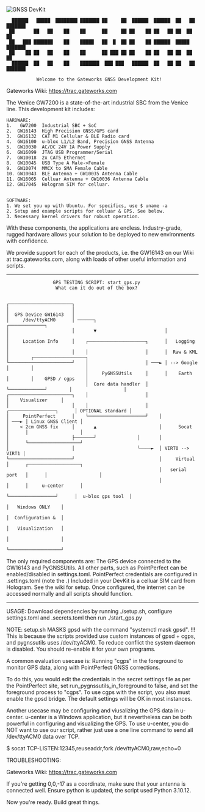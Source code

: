 ![GNSS DevKit](https://i.imgur.com/Q6SXZkL.jpeg)

```                                                                                                   
  ██████   █████  ████████ ███████ ██     ██  ██████  ██████  ██   ██ ███████ 
 ██       ██   ██    ██    ██      ██     ██ ██    ██ ██   ██ ██  ██  ██      
 ██   ███ ███████    ██    █████   ██  █  ██ ██    ██ ██████  █████   ███████ 
 ██    ██ ██   ██    ██    ██      ██ ███ ██ ██    ██ ██   ██ ██  ██       ██ 
  ██████  ██   ██    ██    ███████  ███ ███   ██████  ██   ██ ██   ██ ███████ 
```                                                                             
               Welcome to the Gateworks GNSS Development Kit!

Gateworks Wiki: https://trac.gateworks.com

The Venice GW7200 is a state-of-the-art industrial SBC
from the Venice line. This development kit includes:

    HARDWARE:
    1.   GW7200  Industrial SBC + SoC
    2.  GW16143  High Precision GNSS/GPS card
    3.  GW16132  CAT M1 Cellular & BLE Radio card
    4.  GW16100  u-blox L1/L2 Band, Precision GNSS Antenna
    5.  GW10030  AC/DC 24V 1A Power Supply
    6.  GW16099  JTAG USB Programmer/Serial
    7.  GW10018  2x CAT5 Ethernet
    8.  GW10045  USB Type A Male->Female
    9.  GW10074  MMCX to SMA Female Cable
    10. GW10043  BLE Antenna + GW10035 Antenna Cable
    11. GW16065  Celluar Antenna + GW10036 Antenna Cable
    12. GW17045  Hologram SIM for celluar.

             
    SOFTWARE:
    1. We set you up with Ubuntu. For specifics, use $ uname -a 
    2. Setup and example scripts for celluar & GPS. See below.
    3. Necessary kernel drivers for robust operation.

With these components, the applications are endless.
Industry-grade, rugged hardware allows your solution to be
deployed to new environments with confidence. 

We provide support for each of the products, i.e. the GW16143
on our Wiki at trac.gateworks.com, along with loads of other useful
information and scripts.

---------------------------------------------------------------------------------------------------
 
                     GPS TESTING SCRIPT: start_gps.py
                      What can it do out of the box?                       


    ┌───────────────────────┐
    │                       │
    │  GPS Device GW16143   │
    │     /dev/ttyACM0      │ ──────┐                         ┌─────────────┐
    │                       │       ▼                         │             │
    │     Location Info     │    ┌─────────────────────┐      │   Logging   │
    │                       │    │                     │      │  Raw & KML  │        ┌───────────────────┐
    └───────────────────────┘    │                     │ ───► │ --> Google  │        │                   │
                                 │     PyGNSSUtils     │      │    Earth    │        │    GPSD / cgps    │
                                 │  Core data handler  │      └─────────────┘        │                   │
    ┌───────────────────────┐    │                     │                             │    Visualizer     │
    │                       │    │                     │    ┌─────────────────┐      │ OPTIONAL standard │
    │     PointPerfect      │    └─────────────────────┘    │                 │ ───► │ Linux GNSS Client │
    │    < 2cm GNSS fix     │       ▲                       │      Socat      │      │                   │
    │                       ├───────┘               │       │                 │      └───────────────────┘
    │                       │                       └────►  │ VIRT0 --> VIRT1 │
    └───────────────────────┘                               │     Virtual     │      ┌───────────────────┐
                                                            │   serial port   │      │                   │
                                                            │                 │      │     u-center      │
                                                            └─────────────────┘      │  u-blox gps tool  │
                                                                                     │   Windows ONLY    │
                                                                                     │  Configuration &  │
                                                                                     │   Visualization   │
                                                                                     │                   │
                                                                                     └───────────────────┘


The only required components are: The GPS device connected to the GW16143 and PyGNSSUtils. 
All other parts, such as PointPerfect can be enabled/disabled in settings.toml.
PointPerfect credentials are configured in .settings.toml (note the .)
Included in your DevKit is a celluar SIM card from Hologram. See the wiki for setup.
Once configured, the internet can be accessed normally and all scripts should function.

----------------------------------------------------------------------------------------------------

USAGE: Download dependencies by running ./setup.sh, configure settings.toml
and .secrets.toml then run ./start_gps.py

NOTE: setup.sh MASKS gpsd with the command "systemctl mask gpsd".                                    !!!
This is because the scripts provided use custom instances of gpsd + cgps, and pygnssutils uses /dev/ttyACM0.
To reduce conflict the system daemon is disabled. You should re-enable it for your own programs.

A common evaluation usecase is:
Running "cgps" in the foreground to monitor GPS data, along with PointPerfect
GNSS corrections.

To do this, you would edit the credentials in the secret settings file as per the PointPerfect site,
set run_pygnssutils_in_foreground to false, and set the foreground process to "cgps".
To use cgps with the script, you also must enable the gpsd bridge. The default settings
will be OK in most instances.

Another usecase may be configuring and viusalizing the GPS data in u-center.
u-center is a Windows application, but it nevertheless can be both powerful in configuring 
and visualizing the GPS. To use u-center, you do NOT want to use our script, rather
just use a one line command to send all /dev/ttyACM0 data over TCP.

$ socat TCP-LISTEN:12345,reuseaddr,fork /dev/ttyACM0,raw,echo=0

TROUBLESHOOTING:

Gateworks Wiki: https://trac.gateworks.com

If you're getting 0,0,-17 as a coordinate, make sure that your antenna is connected well.
Ensure python is updated, the script used Python 3.10.12.

Now you're ready. Build great things.


